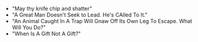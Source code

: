 - "May thy knife chip and shatter"
- "A Great Man Doesn't Seek to Lead. He's CAlled To It."
- "An Animal Caught In A Trap Will Gnaw Off Its Own Leg To Escape. What Will You Do?"
- "When Is A Gift Not A Gift?"
